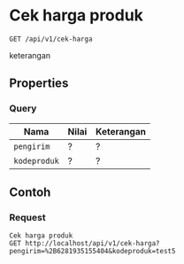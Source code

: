 # Cek harga produk
```http
GET /api/v1/cek-harga
```
keterangan
## Properties
### Query
Nama  | Nilai | Keterangan
--- | --- | ---
<code>pengirim</code> | ? | ?
<code>kodeproduk</code> | ? | ?

## Contoh

### Request
```http
Cek harga produk
GET http://localhost/api/v1/cek-harga?pengirim=%2B6281935155404&kodeproduk=test5
```
